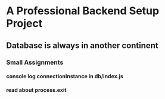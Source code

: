 # A Professional Backend Setup Project

## Database is always in another continent

### Small Assignments

#### console log connectionInstance in db/index.js

#### read about process.exit
